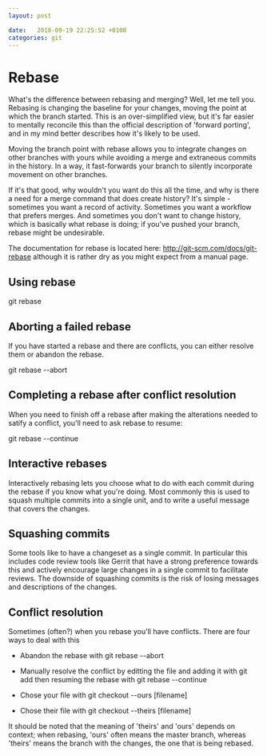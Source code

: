 ```yaml
---
layout: post

date:   2018-09-19 22:25:52 +0100
categories: git
---
```

Rebase
======

What's the difference between rebasing and merging? Well, let me tell
you. Rebasing is changing the baseline for your changes, moving the
point at which the branch started. This is an over-simplified view, but
it's far easier to mentally reconcile this than the official description
of 'forward porting', and in my mind better describes how it's likely to
be used.

Moving the branch point with rebase allows you to integrate changes on
other branches with yours while avoiding a merge and extraneous commits
in the history. In a way, it fast-forwards your branch to silently
incorporate movement on other branches.

If it's that good, why wouldn't you want do this all the time, and why
is there a need for a merge command that does create history? It's
simple - sometimes you want a record of activity. Sometimes you want a
workflow that prefers merges. And sometimes you don't want to change
history, which is basically what rebase is doing; if you've pushed your
branch, rebase might be undesirable.

The documentation for rebase is located here:
<http://git-scm.com/docs/git-rebase> although it is rather dry as you
might expect from a manual page.

Using rebase
------------

git rebase

Aborting a failed rebase
------------------------

If you have started a rebase and there are conflicts, you can either
resolve them or abandon the rebase.

git rebase --abort

Completing a rebase after conflict resolution
---------------------------------------------

When you need to finish off a rebase after making the alterations needed
to satify a conflict, you'll need to ask rebase to resume:

git rebase --continue

Interactive rebases
-------------------

Interactively rebasing lets you choose what to do with each commit
during the rebase if you know what you're doing. Most commonly this is
used to squash multiple commits into a single unit, and to write a
useful message that covers the changes.

Squashing commits
-----------------

Some tools like to have a changeset as a single commit. In particular
this includes code review tools like Gerrit that have a strong
preference towards this and actively encourage large changes in a single
commit to facilitate reviews. The downside of squashing commits is the
risk of losing messages and descriptions of the changes.

Conflict resolution
-------------------

Sometimes (often?) when you rebase you'll have conflicts. There are four
ways to deal with this

-   Abandon the rebase with git rebase --abort

-   Manually resolve the conflict by editting the file and adding it
    with git add then resuming the rebase with git rebase --continue

-   Chose your file with git checkout --ours \[filename\]

-   Chose their file with git checkout --theirs \[filename\]

It should be noted that the meaning of 'theirs' and 'ours' depends on
context; when rebasing, 'ours' often means the master branch, whereas
'theirs' means the branch with the changes, the one that is being
rebased.

